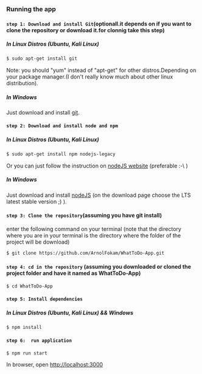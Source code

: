 ### Running the app

#### `step 1: Download and install Git`(optionall.it depends on if you want to clone the repository or download it.for clonnig take this step)

##### In Linux Distros (Ubuntu, Kali Linux)

```bash
$ sudo apt-get install git 
 ```
 Note: you should "yum" instead of "apt-get" for other distros.Depending on your package manager.(I don't really know much about other linux distribution).
 
##### In Windows 
 
Just download and install [git](https://git-scm.com/download/win).
 
 

#### `step 2: Download and install node and npm`

##### In Linux Distros (Ubuntu, Kali Linux)

```bash
$ sudo apt-get install npm nodejs-legacy
 ```
 Or you can just follow the instruction on [nodeJS website](https://nodejs.org/en/download/package-manager/) (preferable :-\ )
 
 
##### In Windows 
 
Just download and install [nodeJS](https://nodejs.org/en/) (on the download page choose the LTS latest stable version ;) ).

 
 #### `step 3: Clone the repository`(assuming you have git install)

enter the following command on your terminal (note that the directory where you are in your terminal is the directory where the folder of the project will be download)

```bash
$ git clone https://github.com/ArnolFokam/WhatToDo-App.git
 ```
 
  
 
 #### `step 4: cd in the repository` (assuming you downloaded or cloned the project folder and have it named as WhatToDo-App)

```bash
$ cd WhatToDo-App
```

 #### `step 5: Install dependencies`

##### In Linux Distros (Ubuntu, Kali Linux) && Windows

```bash
$ npm install
``` 



#### `step 6:  run application`

```bash
$ npm run start
```
In browser, open [http://localhost:3000](http://localhost:3000)


